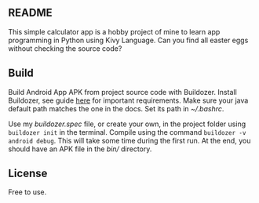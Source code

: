 ## README
This simple calculator app is a hobby project of mine to learn app programming in Python using Kivy Language. Can you find all easter eggs without checking the source code?

## Build 
Build Android App APK from project source code with Buildozer. Install Buildozer, see guide [here](https://buildozer.readthedocs.io/en/latest/installation.html) for important requirements. Make sure your java default path matches the one in the docs. Set its path in *~/.bashrc*. 

Use my *buildozer.spec* file, or create your own, in the project folder using `buildozer init` in the terminal. Compile using the command `buildozer -v android debug`. This will take some time during the first run. At the end, you should have an APK file in the *bin/* directory.

## License
Free to use.
